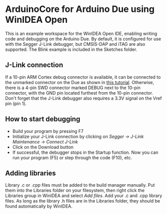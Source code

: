 # ArduinoCore for Arduino Due using WinIDEA Open
This is an example workspace for the WinIDEA Open IDE, enabling writing code and debugging on the Arduino Due.
By default, it is configured for use with the Segger J-Link debugger, but CMSIS-DAP and iTAG are also supported.
The Blink example is included in the Sketches folder.

## J-Link connection
If a 10-pin ARM Cortex debug connector is available, it can be connected to the unmarked connector on the Due as shown in [this tutorial](https://webcache.googleusercontent.com/search?q=cache:GNH8WMs6nVQJ:https://embeddedcomputing.weebly.com/segger-j-link-with-arduino-due8203.html+&cd=15&hl=sl&ct=clnk&gl=si&client=firefox-b-d).
Otherwise, there is a 4-pin SWD connector marked DEBUG next to the 10-pin connector, with the GND pin located furthest from the 10-pin connector.
Don't forget that the J-Link debugger also requires a 3.3V signal on the Vref pin (pin 1).

## How to start debugging
  - Build your program by pressing F7
  - Initialize your J-Link connection by clicking on *Segger -> J-Link Maintenance -> Connect J-Link*
  - Click on the Download button
  - If successful, the debugger stops in the Startup function. Now you can run your program (F5) or step through the code (F10), etc.
  
## Adding libraries
Library .c or .cpp files must be added to the build manager manually.
Put them into the Libraries folder on your filesystem, then right click the Libraries group in WinIDEA and select *Add files*. Add your .c and .cpp library files.
As long as the library .h files are in the Libraries folder, they should be found automatically by WinIDEA.
